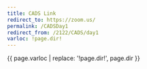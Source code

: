 ```yaml
---
title: CADS Link
redirect_to: https://zoom.us/
permalink: /CADSDay1
redirect_from: /2122/CADS/day1
varloc: !page.dir!
---
```


{{ page.varloc | replace: '!page.dir!', page.dir }}
